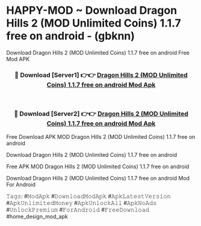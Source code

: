 # HAPPY-MOD ~ Download Dragon Hills 2 (MOD Unlimited Coins) 1.1.7 free on android - (gbknn)
Download Dragon Hills 2 (MOD Unlimited Coins) 1.1.7 free on android Free Mod APK

<div align="center">
<h3>🔴 Download [Server1] 👉👉 <a href="https://apk-comot.site?title=Dragon_Hills_2_(MOD_Unlimited_Coins)_1.1.7_free_on_android">Dragon Hills 2 (MOD Unlimited Coins) 1.1.7 free on android Mod Apk</a></h3><br>

<h3>🔴 Download [Server2] 👉👉 <a href="https://apk-comot.site?title=Dragon_Hills_2_(MOD_Unlimited_Coins)_1.1.7_free_on_android">Dragon Hills 2 (MOD Unlimited Coins) 1.1.7 free on android Mod Apk</a></h3>
</div>


Free Download APK MOD Dragon Hills 2 (MOD Unlimited Coins) 1.1.7 free on android

Download Dragon Hills 2 (MOD Unlimited Coins) 1.1.7 free on android 

Free APK MOD Dragon Hills 2 (MOD Unlimited Coins) 1.1.7 free on android 

Download Dragon Hills 2 (MOD Unlimited Coins) 1.1.7 free on android Mod For Android

𝚃𝚊𝚐𝚜: #𝙼𝚘𝚍𝙰𝚙𝚔 #𝙳𝚘𝚠𝚗𝚕𝚘𝚊𝚍𝙼𝚘𝚍𝙰𝚙𝚔 #𝙰𝚙𝚔𝙻𝚊𝚝𝚎𝚜𝚝𝚅𝚎𝚛𝚜𝚒𝚘𝚗 #𝙰𝚙𝚔𝚄𝚗𝚕𝚒𝚖𝚒𝚝𝚎𝚍𝙼𝚘𝚗𝚎𝚢 #𝙰𝚙𝚔𝚄𝚗𝚕𝚘𝚌𝚔𝙰𝚕𝚕 #𝙰𝚙𝚔𝙽𝚘𝙰𝚍𝚜 #𝚄𝚗𝚕𝚘𝚌𝚔𝙿𝚛𝚎𝚖𝚒𝚞𝚖 #𝙵𝚘𝚛𝙰𝚗𝚍𝚛𝚘𝚒𝚍 #𝙵𝚛𝚎𝚎𝙳𝚘𝚠𝚗𝚕𝚘𝚊𝚍 #home_design_mod_apk